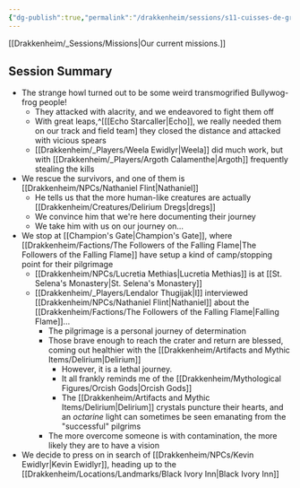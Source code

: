 ```yaml
---
{"dg-publish":true,"permalink":"/drakkenheim/sessions/s11-cuisses-de-grenouille/","noteIcon":""}
---
```



[[Drakkenheim/_Sessions/Missions\|Our current missions.]]

## Session Summary
- The strange howl turned out to be some weird transmogrified Bullywog-frog people!
	- They attacked with alacrity, and we endeavored to fight them off
	- With great leaps,^[[[Echo Starcaller\|Echo]], we really needed them on our track and field team] they closed the distance and attacked with vicious spears
	- [[Drakkenheim/_Players/Weela Ewidlyr\|Weela]] did much work, but with [[Drakkenheim/_Players/Argoth Calamenthe\|Argoth]] frequently stealing the kills
- We rescue the survivors, and one of them is [[Drakkenheim/NPCs/Nathaniel Flint\|Nathaniel]]
	- He tells us that the more human-like creatures are actually [[Drakkenheim/Creatures/Delirium Dregs\|dregs]]
	- We convince him that we're here documenting their journey
	- We take him with us on our journey on...
- We stop at [[Champion's Gate\|Champion's Gate]], where [[Drakkenheim/Factions/The Followers of the Falling Flame\|The Followers of the Falling Flame]] have setup a kind of camp/stopping point for their pilgrimage
	- [[Drakkenheim/NPCs/Lucretia Methias\|Lucretia Methias]] is at [[St. Selena's Monastery\|St. Selena's Monastery]]
	- [[Drakkenheim/_Players/Lendalor Thugijak\|I]] interviewed [[Drakkenheim/NPCs/Nathaniel Flint\|Nathaniel]] about the [[Drakkenheim/Factions/The Followers of the Falling Flame\|Falling Flame]]...
		- The pilgrimage is a personal journey of determination
		- Those brave enough to reach the crater and return are blessed, coming out healthier with the [[Drakkenheim/Artifacts and Mythic Items/Delirium\|Delirium]]
			- However, it is a lethal journey.
			- It all frankly reminds me of the [[Drakkenheim/Mythological Figures/Orcish Gods\|Orcish Gods]]
			- The [[Drakkenheim/Artifacts and Mythic Items/Delirium\|Delirium]] crystals puncture their hearts, and an *octarine* light can sometimes be seen emanating from the "successful" pilgrims
		- The more overcome someone is with contamination, the more likely they are to have a vision
- We decide to press on in search of [[Drakkenheim/NPCs/Kevin Ewidlyr\|Kevin Ewidlyr]], heading up to the [[Drakkenheim/Locations/Landmarks/Black Ivory Inn\|Black Ivory Inn]]

